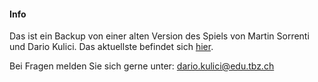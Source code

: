 #### Info
Das ist ein Backup von einer alten Version des Spiels von Martin Sorrenti und Dario Kulici. Das aktuellste befindet sich [hier](https://github.com/DarioTBZ/Projekt_Godot). 

Bei Fragen melden Sie sich gerne unter: dario.kulici@edu.tbz.ch
